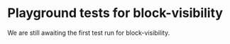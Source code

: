 # Playground tests for block-visibility
We are still awaiting the first test run for block-visibility.
